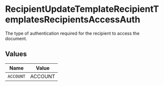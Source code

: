 # RecipientUpdateTemplateRecipientTemplatesRecipientsAccessAuth

The type of authentication required for the recipient to access the document.


## Values

| Name      | Value     |
| --------- | --------- |
| `ACCOUNT` | ACCOUNT   |